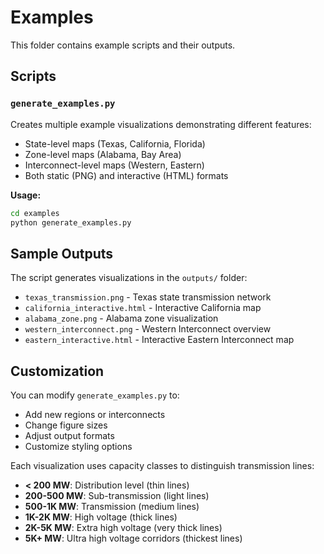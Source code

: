 # Examples

This folder contains example scripts and their outputs.

## Scripts

### `generate_examples.py`
Creates multiple example visualizations demonstrating different features:
- State-level maps (Texas, California, Florida)
- Zone-level maps (Alabama, Bay Area) 
- Interconnect-level maps (Western, Eastern)
- Both static (PNG) and interactive (HTML) formats

**Usage:**
```bash
cd examples
python generate_examples.py
```

## Sample Outputs

The script generates visualizations in the `outputs/` folder:
- `texas_transmission.png` - Texas state transmission network
- `california_interactive.html` - Interactive California map
- `alabama_zone.png` - Alabama zone visualization
- `western_interconnect.png` - Western Interconnect overview
- `eastern_interactive.html` - Interactive Eastern Interconnect map

## Customization

You can modify `generate_examples.py` to:
- Add new regions or interconnects
- Change figure sizes
- Adjust output formats
- Customize styling options

Each visualization uses capacity classes to distinguish transmission lines:
- **< 200 MW**: Distribution level (thin lines)
- **200-500 MW**: Sub-transmission (light lines)
- **500-1K MW**: Transmission (medium lines)  
- **1K-2K MW**: High voltage (thick lines)
- **2K-5K MW**: Extra high voltage (very thick lines)
- **5K+ MW**: Ultra high voltage corridors (thickest lines)
